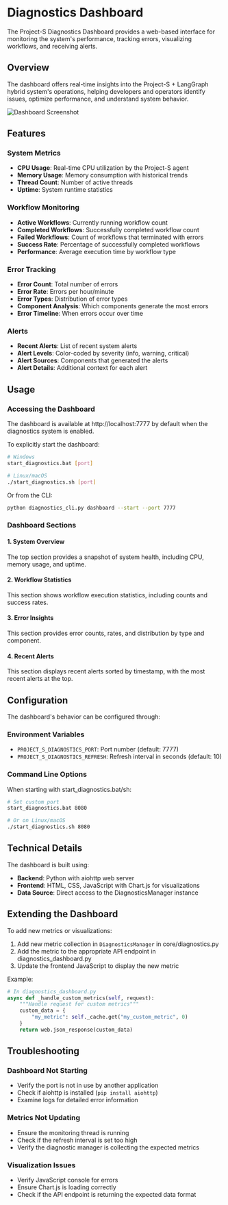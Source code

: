 # Diagnostics Dashboard

The Project-S Diagnostics Dashboard provides a web-based interface for monitoring the system's performance, tracking errors, visualizing workflows, and receiving alerts.

## Overview

The dashboard offers real-time insights into the Project-S + LangGraph hybrid system's operations, helping developers and operators identify issues, optimize performance, and understand system behavior.

![Dashboard Screenshot](../assets/dashboard_screenshot.png)

## Features

### System Metrics

- **CPU Usage**: Real-time CPU utilization by the Project-S agent
- **Memory Usage**: Memory consumption with historical trends
- **Thread Count**: Number of active threads
- **Uptime**: System runtime statistics

### Workflow Monitoring

- **Active Workflows**: Currently running workflow count
- **Completed Workflows**: Successfully completed workflow count
- **Failed Workflows**: Count of workflows that terminated with errors
- **Success Rate**: Percentage of successfully completed workflows
- **Performance**: Average execution time by workflow type

### Error Tracking

- **Error Count**: Total number of errors
- **Error Rate**: Errors per hour/minute
- **Error Types**: Distribution of error types
- **Component Analysis**: Which components generate the most errors
- **Error Timeline**: When errors occur over time

### Alerts

- **Recent Alerts**: List of recent system alerts
- **Alert Levels**: Color-coded by severity (info, warning, critical)
- **Alert Sources**: Components that generated the alerts
- **Alert Details**: Additional context for each alert

## Usage

### Accessing the Dashboard

The dashboard is available at http://localhost:7777 by default when the diagnostics system is enabled.

To explicitly start the dashboard:

```bash
# Windows
start_diagnostics.bat [port]

# Linux/macOS
./start_diagnostics.sh [port]
```

Or from the CLI:

```bash
python diagnostics_cli.py dashboard --start --port 7777
```

### Dashboard Sections

#### 1. System Overview

The top section provides a snapshot of system health, including CPU, memory usage, and uptime.

#### 2. Workflow Statistics

This section shows workflow execution statistics, including counts and success rates.

#### 3. Error Insights

This section provides error counts, rates, and distribution by type and component.

#### 4. Recent Alerts

This section displays recent alerts sorted by timestamp, with the most recent alerts at the top.

## Configuration

The dashboard's behavior can be configured through:

### Environment Variables

- `PROJECT_S_DIAGNOSTICS_PORT`: Port number (default: 7777)
- `PROJECT_S_DIAGNOSTICS_REFRESH`: Refresh interval in seconds (default: 10)

### Command Line Options

When starting with start_diagnostics.bat/sh:

```bash
# Set custom port
start_diagnostics.bat 8080

# Or on Linux/macOS
./start_diagnostics.sh 8080
```

## Technical Details

The dashboard is built using:

- **Backend**: Python with aiohttp web server
- **Frontend**: HTML, CSS, JavaScript with Chart.js for visualizations
- **Data Source**: Direct access to the DiagnosticsManager instance

## Extending the Dashboard

To add new metrics or visualizations:

1. Add new metric collection in `DiagnosticsManager` in core/diagnostics.py
2. Add the metric to the appropriate API endpoint in diagnostics_dashboard.py
3. Update the frontend JavaScript to display the new metric

Example:

```python
# In diagnostics_dashboard.py
async def _handle_custom_metrics(self, request):
    """Handle request for custom metrics"""
    custom_data = {
        "my_metric": self._cache.get("my_custom_metric", 0)
    }
    return web.json_response(custom_data)
```

## Troubleshooting

### Dashboard Not Starting

- Verify the port is not in use by another application
- Check if aiohttp is installed (`pip install aiohttp`)
- Examine logs for detailed error information

### Metrics Not Updating

- Ensure the monitoring thread is running
- Check if the refresh interval is set too high
- Verify the diagnostic manager is collecting the expected metrics

### Visualization Issues

- Verify JavaScript console for errors
- Ensure Chart.js is loading correctly
- Check if the API endpoint is returning the expected data format
